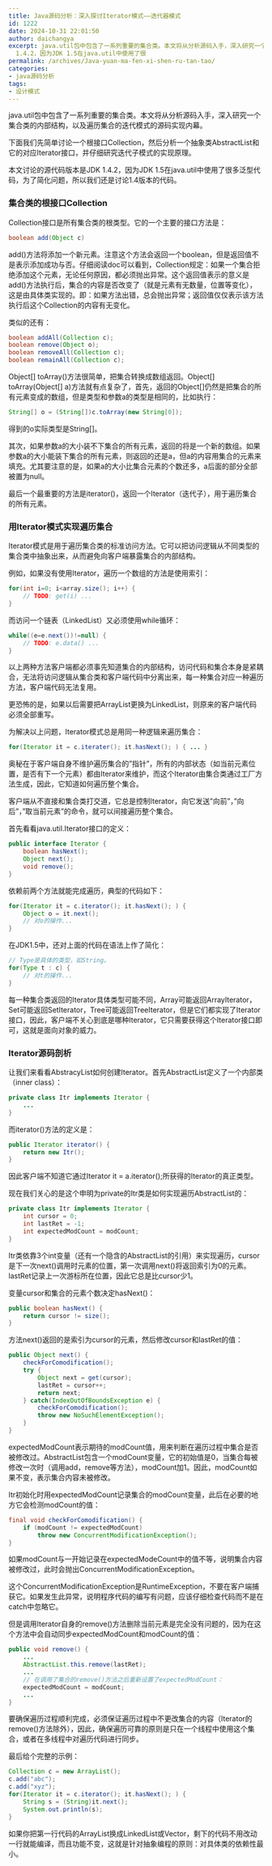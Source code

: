 ```yaml
---
title: Java源码分析：深入探讨Iterator模式——迭代器模式
id: 1222
date: 2024-10-31 22:01:50
author: daichangya
excerpt: java.util包中包含了一系列重要的集合类。本文将从分析源码入手，深入研究一个集合类的内部结构，以及遍历集合的迭代模式的源码实现内幕。下面我们先简单讨论一个根接口Collection，然后分析一个抽象类AbstractList和它的对应Iterator接口，并仔细研究迭代子模式的实现原理。本文讨论的源代码版本是JDK
  1.4.2，因为JDK 1.5在java.util中使用了很
permalink: /archives/Java-yuan-ma-fen-xi-shen-ru-tan-tao/
categories:
- java源码分析
tags:
- 设计模式
---
```


 

java.util包中包含了一系列重要的集合类。本文将从分析源码入手，深入研究一个集合类的内部结构，以及遍历集合的迭代模式的源码实现内幕。

下面我们先简单讨论一个根接口Collection，然后分析一个抽象类AbstractList和它的对应Iterator接口，并仔细研究迭代子模式的实现原理。

本文讨论的源代码版本是JDK 1.4.2，因为JDK 1.5在java.util中使用了很多泛型代码，为了简化问题，所以我们还是讨论1.4版本的代码。

### 集合类的根接口Collection

Collection接口是所有集合类的根类型。它的一个主要的接口方法是：

```java
boolean add(Object c)
```

add()方法将添加一个新元素。注意这个方法会返回一个boolean，但是返回值不是表示添加成功与否。仔细阅读doc可以看到，Collection规定：如果一个集合拒绝添加这个元素，无论任何原因，都必须抛出异常。这个返回值表示的意义是add()方法执行后，集合的内容是否改变了（就是元素有无数量，位置等变化），这是由具体类实现的。即：如果方法出错，总会抛出异常；返回值仅仅表示该方法执行后这个Collection的内容有无变化。

类似的还有：

```java
boolean addAll(Collection c);
boolean remove(Object o);
boolean removeAll(Collection c);
boolean remainAll(Collection c);
```

Object\[\] toArray()方法很简单，把集合转换成数组返回。Object\[\] toArray(Object\[\] a)方法就有点复杂了，首先，返回的Object\[\]仍然是把集合的所有元素变成的数组，但是类型和参数a的类型是相同的，比如执行：

```java
String[] o = (String[])c.toArray(new String[0]);
```

得到的o实际类型是String\[\]。

其次，如果参数a的大小装不下集合的所有元素，返回的将是一个新的数组。如果参数a的大小能装下集合的所有元素，则返回的还是a，但a的内容用集合的元素来填充。尤其要注意的是，如果a的大小比集合元素的个数还多，a后面的部分全部被置为null。

最后一个最重要的方法是iterator()，返回一个Iterator（迭代子），用于遍历集合的所有元素。

### 用Iterator模式实现遍历集合

Iterator模式是用于遍历集合类的标准访问方法。它可以把访问逻辑从不同类型的集合类中抽象出来，从而避免向客户端暴露集合的内部结构。

例如，如果没有使用Iterator，遍历一个数组的方法是使用索引：

```java
for(int i=0; i<array.size(); i++) {
    // TODO: get(i) ...
}
```

而访问一个链表（LinkedList）又必须使用while循环：

```java
while((e=e.next())!=null) {
    // TODO: e.data() ...
}
```

以上两种方法客户端都必须事先知道集合的内部结构，访问代码和集合本身是紧耦合，无法将访问逻辑从集合类和客户端代码中分离出来，每一种集合对应一种遍历方法，客户端代码无法复用。

更恐怖的是，如果以后需要把ArrayList更换为LinkedList，则原来的客户端代码必须全部重写。

为解决以上问题，Iterator模式总是用同一种逻辑来遍历集合：

```java
for(Iterator it = c.iterater(); it.hasNext(); ) { ... }
```

奥秘在于客户端自身不维护遍历集合的”指针”，所有的内部状态（如当前元素位置，是否有下一个元素）都由Iterator来维护，而这个Iterator由集合类通过工厂方法生成，因此，它知道如何遍历整个集合。

客户端从不直接和集合类打交道，它总是控制Iterator，向它发送”向前”，”向后”，”取当前元素”的命令，就可以间接遍历整个集合。

首先看看java.util.Iterator接口的定义：

```java
public interface Iterator {
    boolean hasNext();
    Object next();
    void remove();
}
```

依赖前两个方法就能完成遍历，典型的代码如下：

```java
for(Iterator it = c.iterator(); it.hasNext(); ) {
    Object o = it.next();
    // 对o的操作...
}
```

在JDK1.5中，还对上面的代码在语法上作了简化：

```java
// Type是具体的类型，如String。
for(Type t : c) {
    // 对t的操作...
}
```

每一种集合类返回的Iterator具体类型可能不同，Array可能返回ArrayIterator，Set可能返回SetIterator，Tree可能返回TreeIterator，但是它们都实现了Iterator接口，因此，客户端不关心到底是哪种Iterator，它只需要获得这个Iterator接口即可，这就是面向对象的威力。

### Iterator源码剖析

让我们来看看AbstracyList如何创建Iterator。首先AbstractList定义了一个内部类（inner class）：

```java
private class Itr implements Iterator {
    ...
}
```

而iterator()方法的定义是：

```java
public Iterator iterator() {
    return new Itr();
}
```

因此客户端不知道它通过Iterator it = a.iterator();所获得的Iterator的真正类型。

现在我们关心的是这个申明为private的Itr类是如何实现遍历AbstractList的：

```java
private class Itr implements Iterator {
    int cursor = 0;
    int lastRet = -1;
    int expectedModCount = modCount;
}
```

Itr类依靠3个int变量（还有一个隐含的AbstractList的引用）来实现遍历，cursor是下一次next()调用时元素的位置，第一次调用next()将返回索引为0的元素。lastRet记录上一次游标所在位置，因此它总是比cursor少1。

变量cursor和集合的元素个数决定hasNext()：

```java
public boolean hasNext() {
    return cursor != size();
}
```

方法next()返回的是索引为cursor的元素，然后修改cursor和lastRet的值：

```java
public Object next() {
    checkForComodification();
    try {
        Object next = get(cursor);
        lastRet = cursor++;
        return next;
    } catch(IndexOutOfBoundsException e) {
        checkForComodification();
        throw new NoSuchElementException();
    }
}
```

expectedModCount表示期待的modCount值，用来判断在遍历过程中集合是否被修改过。AbstractList包含一个modCount变量，它的初始值是0，当集合每被修改一次时（调用add，remove等方法），modCount加1。因此，modCount如果不变，表示集合内容未被修改。

Itr初始化时用expectedModCount记录集合的modCount变量，此后在必要的地方它会检测modCount的值：

```java
final void checkForComodification() {
    if (modCount != expectedModCount)
        throw new ConcurrentModificationException();
}
```

如果modCount与一开始记录在expectedModeCount中的值不等，说明集合内容被修改过，此时会抛出ConcurrentModificationException。

这个ConcurrentModificationException是RuntimeException，不要在客户端捕获它。如果发生此异常，说明程序代码的编写有问题，应该仔细检查代码而不是在catch中忽略它。

但是调用Iterator自身的remove()方法删除当前元素是完全没有问题的，因为在这个方法中会自动同步expectedModCount和modCount的值：

```java
public void remove() {
    ...
    AbstractList.this.remove(lastRet);
    ...
    // 在调用了集合的remove()方法之后重新设置了expectedModCount：
    expectedModCount = modCount;
    ...
}
```

要确保遍历过程顺利完成，必须保证遍历过程中不更改集合的内容（Iterator的remove()方法除外），因此，确保遍历可靠的原则是只在一个线程中使用这个集合，或者在多线程中对遍历代码进行同步。

最后给个完整的示例：

```java
Collection c = new ArrayList();
c.add("abc");
c.add("xyz");
for(Iterator it = c.iterator(); it.hasNext(); ) {
    String s = (String)it.next();
    System.out.println(s);
}
```

如果你把第一行代码的ArrayList换成LinkedList或Vector，剩下的代码不用改动一行就能编译，而且功能不变，这就是针对抽象编程的原则：对具体类的依赖性最小。